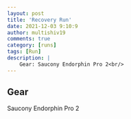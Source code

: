 ```yaml
---
layout: post
title: 'Recovery Run'
date: 2021-12-03 9:10:9
author: multishiv19
comments: true
category: [runs]
tags: [Run]
description: |
    Gear: Saucony Endorphin Pro 2<br/>
---
```


## Gear
Saucony Endorphin Pro 2



<div width='100%' class='strava-embed-placeholder' data-embed-type='activity' data-embed-id='6339269618'></div>
<script src='https://strava-embeds.com/embed.js'></script>
